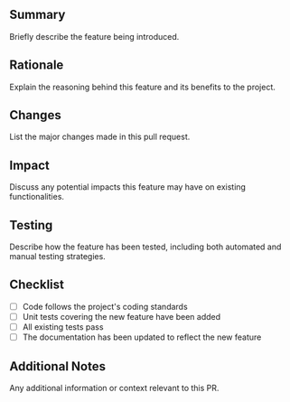 ## Summary

Briefly describe the feature being introduced.

## Rationale

Explain the reasoning behind this feature and its benefits to the project.

## Changes

List the major changes made in this pull request.

## Impact

Discuss any potential impacts this feature may have on existing functionalities.

## Testing

Describe how the feature has been tested, including both automated and manual
testing strategies.

## Checklist

- [ ] Code follows the project's coding standards
- [ ] Unit tests covering the new feature have been added
- [ ] All existing tests pass
- [ ] The documentation has been updated to reflect the new feature

## Additional Notes

Any additional information or context relevant to this PR.
